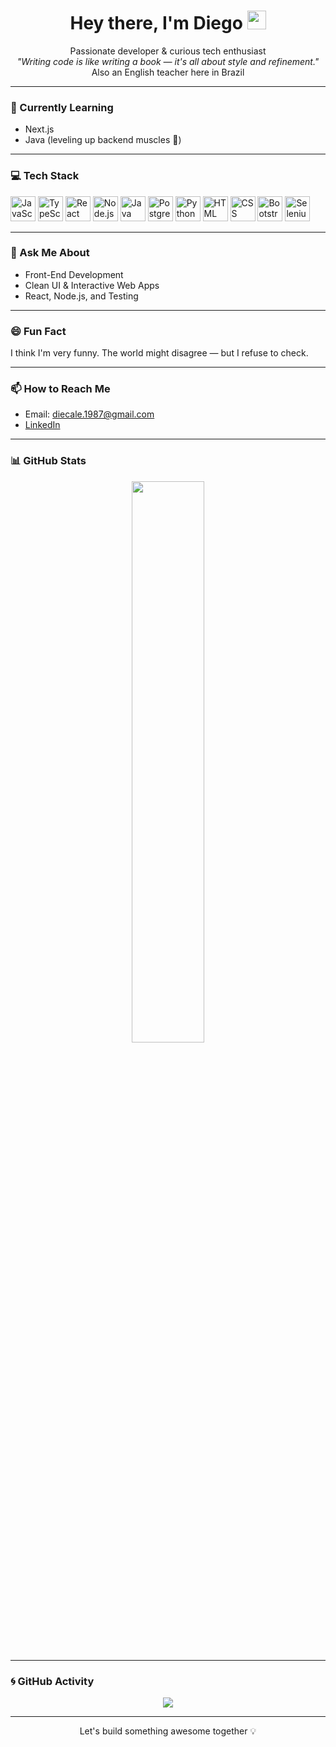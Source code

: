 <h1 align="center">Hey there, I'm Diego <img src="https://media.giphy.com/media/hvRJCLFzcasrR4ia7z/giphy.gif" width="30"/></h1>
<p align="center">
  Passionate developer & curious tech enthusiast <br/>
  <i>"Writing code is like writing a book — it's all about style and refinement."</i><br/>
  Also an English teacher here in Brazil
</p>

---

### 🌱 Currently Learning

- Next.js
- Java (leveling up backend muscles 💪)

---

### 💻 Tech Stack

<p align="left">
  <img src="https://cdn.jsdelivr.net/gh/devicons/devicon/icons/javascript/javascript-original.svg" width="40" alt="JavaScript"/>
  <img src="https://cdn.jsdelivr.net/gh/devicons/devicon/icons/typescript/typescript-original.svg" width="40" alt="TypeScript"/>
  <img src="https://cdn.jsdelivr.net/gh/devicons/devicon/icons/react/react-original.svg" width="40" alt="React"/>
  <img src="https://cdn.jsdelivr.net/gh/devicons/devicon/icons/nodejs/nodejs-original.svg" width="40" alt="Node.js"/>
  <img src="https://cdn.jsdelivr.net/gh/devicons/devicon/icons/java/java-original.svg" width="40" alt="Java"/>
  <img src="https://cdn.jsdelivr.net/gh/devicons/devicon/icons/postgresql/postgresql-original.svg" width="40" alt="PostgreSQL"/>
  <img src="https://cdn.jsdelivr.net/gh/devicons/devicon/icons/python/python-original.svg" width="40" alt="Python"/>
  <img src="https://cdn.jsdelivr.net/gh/devicons/devicon/icons/html5/html5-original.svg" width="40" alt="HTML"/>
  <img src="https://cdn.jsdelivr.net/gh/devicons/devicon/icons/css3/css3-original.svg" width="40" alt="CSS"/>
  <img src="https://cdn.jsdelivr.net/gh/devicons/devicon/icons/bootstrap/bootstrap-original.svg" width="40" alt="Bootstrap"/>
  <img src="https://cdn.jsdelivr.net/gh/devicons/devicon/icons/selenium/selenium-original.svg" width="40" alt="Selenium"/>
</p>

---

### 💬 Ask Me About

- Front-End Development
- Clean UI & Interactive Web Apps
- React, Node.js, and Testing

---

### 😄 Fun Fact

I think I'm very funny. The world might disagree — but I refuse to check.

---

### 📫 How to Reach Me

- Email: [diecale.1987@gmail.com](mailto:diecale.1987@gmail.com)
- [LinkedIn](https://linkedin.com/in/diego-castro-9a748a99/)

---

### 📊 GitHub Stats

<p align="center">
  <img src="https://github-readme-stats.vercel.app/api?username=Diecale&show_icons=true&theme=dracula" width="48%"/>
</p>

---

### 🌀 GitHub Activity

<p align="center">
  <img src="https://github-readme-activity-graph.vercel.app/graph?username=Diecale&theme=dracula" />
</p>

---

<p align="center">
  Let's build something awesome together 💡
</p>
